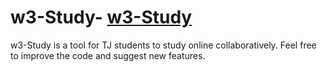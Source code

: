 # w3-Study- [w3-Study](https://www.w3-study.com/)
w3-Study is a tool for TJ students to study online collaboratively. Feel free to improve the code and suggest new features.
